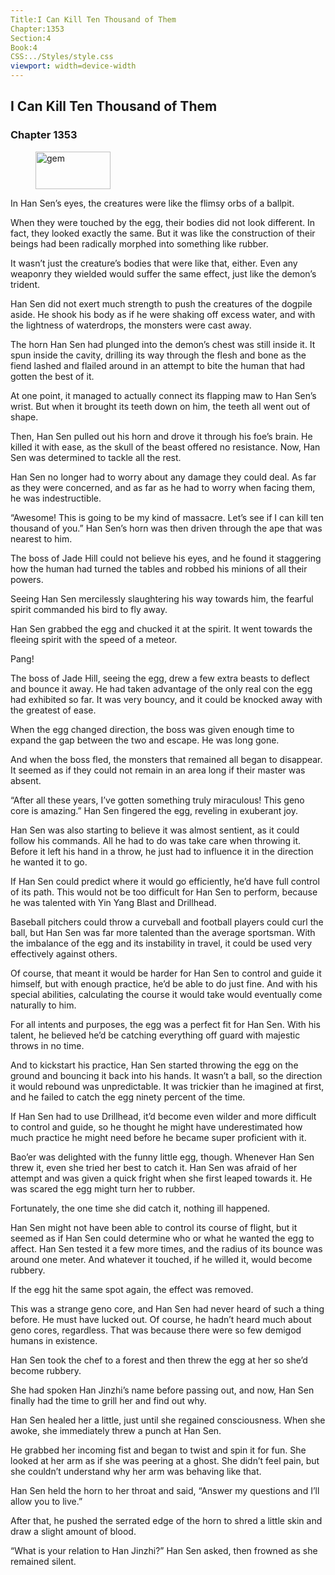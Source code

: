 ```yaml
---
Title:I Can Kill Ten Thousand of Them 
Chapter:1353 
Section:4 
Book:4 
CSS:../Styles/style.css 
viewport: width=device-width
---
```

  
## I Can Kill Ten Thousand of Them
### Chapter 1353
  
<figure>
	<img src="../Images/gem.gif" alt="gem" id="gem" width="120" height="60" />
</figure>
  

  
In Han Sen’s eyes, the creatures were like the flimsy orbs of a ballpit.

When they were touched by the egg, their bodies did not look different. In fact, they looked exactly the same. But it was like the construction of their beings had been radically morphed into something like rubber.

It wasn’t just the creature’s bodies that were like that, either. Even any weaponry they wielded would suffer the same effect, just like the demon’s trident.

Han Sen did not exert much strength to push the creatures of the dogpile aside. He shook his body as if he were shaking off excess water, and with the lightness of waterdrops, the monsters were cast away.

The horn Han Sen had plunged into the demon’s chest was still inside it. It spun inside the cavity, drilling its way through the flesh and bone as the fiend lashed and flailed around in an attempt to bite the human that had gotten the best of it.

At one point, it managed to actually connect its flapping maw to Han Sen’s wrist. But when it brought its teeth down on him, the teeth all went out of shape.

Then, Han Sen pulled out his horn and drove it through his foe’s brain. He killed it with ease, as the skull of the beast offered no resistance. Now, Han Sen was determined to tackle all the rest.

Han Sen no longer had to worry about any damage they could deal. As far as they were concerned, and as far as he had to worry when facing them, he was indestructible.

“Awesome! This is going to be my kind of massacre. Let’s see if I can kill ten thousand of you.” Han Sen’s horn was then driven through the ape that was nearest to him.

The boss of Jade Hill could not believe his eyes, and he found it staggering how the human had turned the tables and robbed his minions of all their powers.

Seeing Han Sen mercilessly slaughtering his way towards him, the fearful spirit commanded his bird to fly away.

Han Sen grabbed the egg and chucked it at the spirit. It went towards the fleeing spirit with the speed of a meteor.

Pang!

The boss of Jade Hill, seeing the egg, drew a few extra beasts to deflect and bounce it away. He had taken advantage of the only real con the egg had exhibited so far. It was very bouncy, and it could be knocked away with the greatest of ease.

When the egg changed direction, the boss was given enough time to expand the gap between the two and escape. He was long gone.

And when the boss fled, the monsters that remained all began to disappear. It seemed as if they could not remain in an area long if their master was absent.

“After all these years, I’ve gotten something truly miraculous! This geno core is amazing.” Han Sen fingered the egg, reveling in exuberant joy.

Han Sen was also starting to believe it was almost sentient, as it could follow his commands. All he had to do was take care when throwing it. Before it left his hand in a throw, he just had to influence it in the direction he wanted it to go.

If Han Sen could predict where it would go efficiently, he’d have full control of its path. This would not be too difficult for Han Sen to perform, because he was talented with Yin Yang Blast and Drillhead.

Baseball pitchers could throw a curveball and football players could curl the ball, but Han Sen was far more talented than the average sportsman. With the imbalance of the egg and its instability in travel, it could be used very effectively against others.

Of course, that meant it would be harder for Han Sen to control and guide it himself, but with enough practice, he’d be able to do just fine. And with his special abilities, calculating the course it would take would eventually come naturally to him.

For all intents and purposes, the egg was a perfect fit for Han Sen. With his talent, he believed he’d be catching everything off guard with majestic throws in no time.

And to kickstart his practice, Han Sen started throwing the egg on the ground and bouncing it back into his hands. It wasn’t a ball, so the direction it would rebound was unpredictable. It was trickier than he imagined at first, and he failed to catch the egg ninety percent of the time.

If Han Sen had to use Drillhead, it’d become even wilder and more difficult to control and guide, so he thought he might have underestimated how much practice he might need before he became super proficient with it.

Bao’er was delighted with the funny little egg, though. Whenever Han Sen threw it, even she tried her best to catch it. Han Sen was afraid of her attempt and was given a quick fright when she first leaped towards it. He was scared the egg might turn her to rubber.

Fortunately, the one time she did catch it, nothing ill happened.

Han Sen might not have been able to control its course of flight, but it seemed as if Han Sen could determine who or what he wanted the egg to affect. Han Sen tested it a few more times, and the radius of its bounce was around one meter. And whatever it touched, if he willed it, would become rubbery.

If the egg hit the same spot again, the effect was removed.

This was a strange geno core, and Han Sen had never heard of such a thing before. He must have lucked out. Of course, he hadn’t heard much about geno cores, regardless. That was because there were so few demigod humans in existence.

Han Sen took the chef to a forest and then threw the egg at her so she’d become rubbery.

She had spoken Han Jinzhi’s name before passing out, and now, Han Sen finally had the time to grill her and find out why.

Han Sen healed her a little, just until she regained consciousness. When she awoke, she immediately threw a punch at Han Sen.

He grabbed her incoming fist and began to twist and spin it for fun. She looked at her arm as if she was peering at a ghost. She didn’t feel pain, but she couldn’t understand why her arm was behaving like that.

Han Sen held the horn to her throat and said, “Answer my questions and I’ll allow you to live.”

After that, he pushed the serrated edge of the horn to shred a little skin and draw a slight amount of blood.

“What is your relation to Han Jinzhi?” Han Sen asked, then frowned as she remained silent.